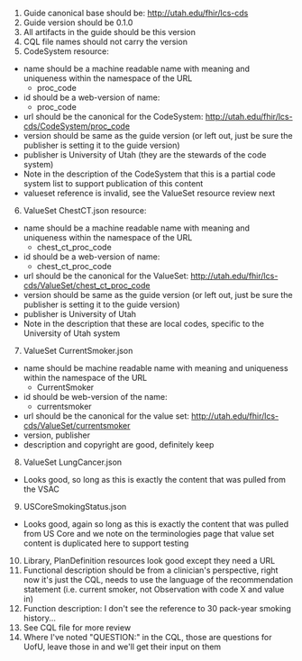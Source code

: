 1. Guide canonical base should be: http://utah.edu/fhir/lcs-cds
2. Guide version should be 0.1.0
3. All artifacts in the guide should be this version
4. CQL file names should not carry the version
5. CodeSystem resource:
  * name should be a machine readable name with meaning and uniqueness within the namespace of the URL
    * proc_code
  * id should be a web-version of name:
    * proc_code
  * url should be the canonical for the CodeSystem:
    http://utah.edu/fhir/lcs-cds/CodeSystem/proc_code
  * version should be same as the guide version (or left out, just be sure the publisher is setting it to the guide version)
  * publisher is University of Utah (they are the stewards of the code system)
  * Note in the description of the CodeSystem that this is a partial code system list to support publication of this content
  * valueset reference is invalid, see the ValueSet resource review next
6. ValueSet ChestCT.json resource:
  * name should be a machine readable name with meaning and uniqueness within the namespace of the URL
    * chest_ct_proc_code
  * id should be a web-version of name:
    * chest_ct_proc_code
  * url should be the canonical for the ValueSet:
    http://utah.edu/fhir/lcs-cds/ValueSet/chest_ct_proc_code
  * version should be same as the guide version (or left out, just be sure the publisher is setting it to the guide version)
  * publisher is University of Utah
  * Note in the description that these are local codes, specific to the University of Utah system
7. ValueSet CurrentSmoker.json
  * name should be machine readable name with meaning and uniqueness within the namespace of the URL
    * CurrentSmoker
  * id should be web-version of the name:
    * currentsmoker
  * url should be the canonical for the value set:
    http://utah.edu/fhir/lcs-cds/ValueSet/currentsmoker
  * version, publisher
  * description and copyright are good, definitely keep
8. ValueSet LungCancer.json
  * Looks good, so long as this is exactly the content that was pulled from the VSAC
9. USCoreSmokingStatus.json
  * Looks good, again so long as this is exactly the content that was pulled from US Core and we note on the terminologies page that value set content is duplicated here to support testing
10. Library, PlanDefinition resources look good except they need a URL
11. Functional description should be from a clinician's perspective, right now it's just the CQL, needs to use the language of the recommendation statement (i.e. current smoker, not Observation with code X and value in)
12. Function description: I don't see the reference to 30 pack-year smoking history...
13. See CQL file for more review
14. Where I've noted "QUESTION:" in the CQL, those are questions for UofU, leave those in and we'll get their input on them
